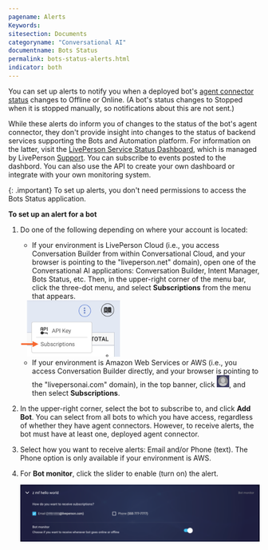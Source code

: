 ```yaml
---
pagename: Alerts
Keywords:
sitesection: Documents
categoryname: "Conversational AI"
documentname: Bots Status
permalink: bots-status-alerts.html
indicator: both
---
```


You can set up alerts to notify you when a deployed bot's [agent connector status](bots-status-overview.html#statuses) changes to Offline or Online. (A bot's status changes to Stopped when it is stopped manually, so notifications about this are not sent.)

While these alerts do inform you of changes to the status of the bot's agent connector, they don't provide insight into changes to the status of backend services supporting the Bots and Automation platform. For information on the latter, visit the [LivePerson Service Status Dashboard](https://status.liveperson.com/), which is managed by LivePerson [Support](https://knowledge.liveperson.com/security-regulations-liveperson-support-policy.html). You can subscribe to events posted to the dashbord. You can also use the API to create your own dashboard or integrate with your own monitoring system.

{: .important}
To set up alerts, you don't need permissions to access the Bots Status application.

**To set up an alert for a bot**

1. Do one of the following depending on where your account is located:

    * If your environment is LivePerson Cloud (i.e., you access Conversation Builder from within Conversational Cloud, and your browser is pointing to the "liveperson.net" domain), open one of the Conversational AI applications: Conversation Builder, Intent Manager, Bots Status, etc. Then, in the upper-right corner of the menu bar, click the three-dot menu, and select **Subscriptions** from the menu that appears.

    <img style="width:200px" src="img/ConvoBuilder/subscriptions_3.png">

    * If your environment is Amazon Web Services or AWS (i.e., you access Conversation Builder directly, and your browser is pointing to the "livepersonai.com" domain), in the top banner, click <img class="inlineimage" style="width:25px" src="img/ConvoBuilder/icon_profile_person.png">, and then select **Subscriptions**.

2. In the upper-right corner, select the bot to subscribe to, and click **Add Bot**. You can select from all bots to which you have access, regardless of whether they have agent connectors. However, to receive alerts, the bot must have at least one, deployed agent connector.
3. Select how you want to receive alerts: Email and/or Phone (text). The Phone option is only available if your environment is AWS. 
4. For **Bot monitor**, click the slider to enable (turn on) the alert.

    <img class="fancyimage" style="width:850px" src="img/ConvoBuilder/subscriptions_2.png">
